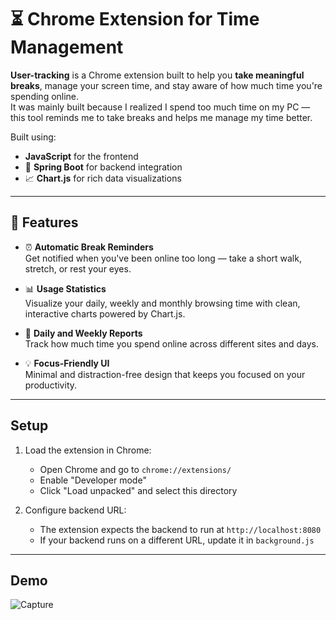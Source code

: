 # ⏳ Chrome Extension for Time Management

**User-tracking** is a Chrome extension built to help you **take meaningful breaks**, manage your screen time, and stay aware of how much time you're spending online.  
It was mainly built because I realized I spend too much time on my PC — this tool reminds me to take breaks and helps me manage my time better.

Built using:
- **JavaScript** for the frontend
- 🌱 **Spring Boot** for backend integration
- 📈 **Chart.js** for rich data visualizations

---

## 🚀 Features

- ⏰ **Automatic Break Reminders**  
  Get notified when you've been online too long — take a short walk, stretch, or rest your eyes.

- 📊 **Usage Statistics**  
  Visualize your daily, weekly and monthly browsing time with clean, interactive charts powered by Chart.js.

- 📅 **Daily and Weekly Reports**  
  Track how much time you spend online across different sites and days.

- 💡 **Focus-Friendly UI**  
  Minimal and distraction-free design that keeps you focused on your productivity.


---

## Setup

1. Load the extension in Chrome:
   - Open Chrome and go to `chrome://extensions/`
   - Enable "Developer mode"
   - Click "Load unpacked" and select this directory

2. Configure backend URL:
   - The extension expects the backend to run at `http://localhost:8080`
   - If your backend runs on a different URL, update it in `background.js`

---

## Demo
![Capture](https://github.com/user-attachments/assets/109d8656-697e-4947-b9cc-378f5d3eb991)

